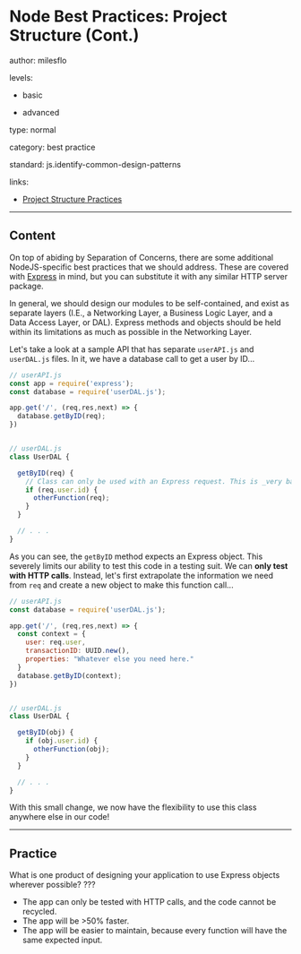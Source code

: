 # Node Best Practices: Project Structure (Cont.)
author: milesflo

levels:

  - basic

  - advanced

type: normal

category: best practice

standard: js.identify-common-design-patterns

links:

  - [Project Structure Practices](https://github.com/i0natan/nodebestpractices#1-project-structure-practices)

---
## Content

On top of abiding by Separation of Concerns, there are some additional NodeJS-specific best practices that we should address. These are covered with [Express](http://expressjs.com/) in mind, but you can substitute it with any similar HTTP server package.

In general, we should design our modules to be self-contained, and exist as separate layers (I.E., a Networking Layer, a Business Logic Layer, and a Data Access Layer, or DAL). Express methods and objects should be held within its limitations as much as possible in the Networking Layer.

Let's take a look at a sample API that has separate `userAPI.js` and `userDAL.js` files. In it, we have a database call to get a user by ID...
```javaScript
// userAPI.js
const app = require('express');
const database = require('userDAL.js');

app.get('/', (req,res,next) => {
  database.getByID(req);
})


// userDAL.js
class UserDAL {

  getByID(req) {
    // Class can only be used with an Express request. This is _very bad_.
    if (req.user.id) {
      otherFunction(req);
    }
  }

  // . . .
}
```

As you can see, the `getByID` method expects an Express object. This severely limits our ability to test this code in a testing suit. We can __only test with HTTP calls__. Instead, let's first extrapolate the information we need from `req` and create a new object to make this function call...

```javascript
// userAPI.js
const database = require('userDAL.js');

app.get('/', (req,res,next) => {
  const context = {
    user: req.user,
    transactionID: UUID.new(),
    properties: "Whatever else you need here."
  }
  database.getByID(context);
})


// userDAL.js
class UserDAL {

  getByID(obj) {
    if (obj.user.id) {
      otherFunction(obj);
    }
  }

  // . . .
}
```

With this small change, we now have the flexibility to use this class anywhere else in our code!

---
## Practice
What is one product of designing your application to use Express objects wherever possible?
???

* The app can only be tested with HTTP calls, and the code cannot be recycled.
* The app will be >50% faster.
* The app will be easier to maintain, because every function will have the same expected input.

